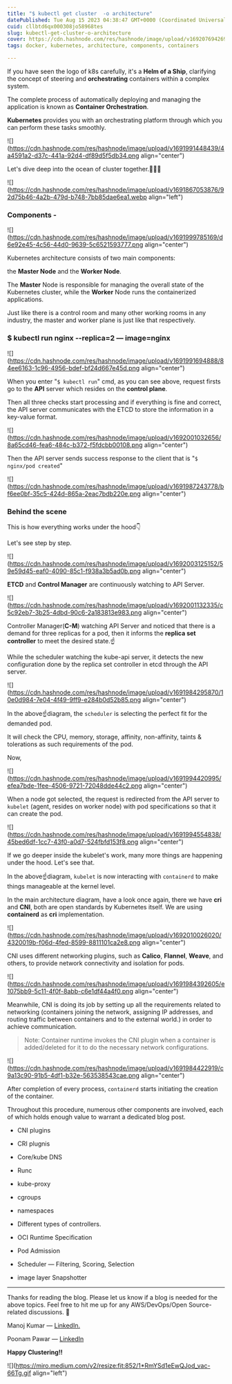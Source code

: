 ```yaml
---
title: "$ kubectl get cluster  -o architecture"
datePublished: Tue Aug 15 2023 04:38:47 GMT+0000 (Coordinated Universal Time)
cuid: cllbtd6qx000308jo58968tes
slug: kubectl-get-cluster-o-architecture
cover: https://cdn.hashnode.com/res/hashnode/image/upload/v1692076942696/fbf1d430-6c30-4e97-82b3-58e34ec2f77b.webp
tags: docker, kubernetes, architecture, components, containers

---
```


If you have seen the logo of k8s carefully, it's a **Helm of a Ship**, clarifying the concept of steering and **orchestrating** containers within a complex system.

The complete process of automatically deploying and managing the application is known as **Container Orchestration**.

**Kubernetes** provides you with an orchestrating platform through which you can perform these tasks smoothly.

![](https://cdn.hashnode.com/res/hashnode/image/upload/v1691991448439/4a4591a2-d37c-441a-92d4-df89d5f5db34.png align="center")

Let's dive deep into the ocean of cluster together.🏊🏻🛟

![](https://cdn.hashnode.com/res/hashnode/image/upload/v1691867053876/92d75b46-4a2b-479d-b748-7bb85dae6ea1.webp align="left")

### Components -

![](https://cdn.hashnode.com/res/hashnode/image/upload/v1691999785169/d6e92e45-4c56-44d0-9639-5c6521593777.png align="center")

Kubernetes architecture consists of two main components:

the **Master Node** and the **Worker Node**.

The **Master** Node is responsible for managing the overall state of the Kubernetes cluster, while the **Worker** Node runs the containerized applications.

Just like there is a control room and many other working rooms in any industry, the master and worker plane is just like that respectively.

### $ kubectl run nginx --replica=2 **— image=nginx**

![](https://cdn.hashnode.com/res/hashnode/image/upload/v1691991694888/84ee6163-1c96-4956-bdef-bf24d667e45d.png align="center")

When you enter "`$ kubectl run`" cmd, as you can see above, request firsts go to the **API** server which resides on the **control plane**.

Then all three checks start processing and if everything is fine and correct, the API server communicates with the ETCD to store the information in a key-value format.

![](https://cdn.hashnode.com/res/hashnode/image/upload/v1692001032656/8a65cd46-fea6-484c-b372-f5fdcbb00108.png align="center")

Then the API server sends success response to the client that is "`$ nginx/pod created`"

![](https://cdn.hashnode.com/res/hashnode/image/upload/v1691987243778/bf6ee0bf-35c5-424d-865a-2eac7bdb220e.png align="center")

### Behind the scene

This is how everything works under the hood👇

Let's see step by step.

![](https://cdn.hashnode.com/res/hashnode/image/upload/v1692003125152/59e59d45-eaf0-4090-85c1-f938a3b5ad0b.png align="center")

**ETCD** and **Control Manager** are continuously watching to API Server.

![](https://cdn.hashnode.com/res/hashnode/image/upload/v1692001132335/c5c92eb7-3b25-4dbd-90c6-2a183813e983.png align="center")

Controller Manager(**C-M**) watching API Server and noticed that there is a demand for three replicas for a pod, then it informs the **replica set controller** to meet the desired state.☝️

While the scheduler watching the kube-api server, it detects the new configuration done by the replica set controller in etcd through the API server.

![](https://cdn.hashnode.com/res/hashnode/image/upload/v1691984295870/10e0d984-7e04-4f49-9ff9-e284b0d52b85.png align="center")

In the above☝️diagram, the `scheduler` is selecting the perfect fit for the demanded pod.

It will check the CPU, memory, storage, affinity, non-affinity, taints & tolerations as such requirements of the pod.

Now,

![](https://cdn.hashnode.com/res/hashnode/image/upload/v1691994420995/efea7bde-1fee-4506-9721-72048dde44c2.png align="center")

When a node got selected, the request is redirected from the API server to `kubelet` (agent, resides on worker node) with pod specifications so that it can create the pod.

![](https://cdn.hashnode.com/res/hashnode/image/upload/v1691994554838/45bed6df-1cc7-43f0-a0d7-524fbfd153f8.png align="center")

If we go deeper inside the kubelet's work, many more things are happening under the hood. Let's see that.

In the above☝️diagram, `kubelet` is now interacting with `containerd` to make things manageable at the kernel level.

In the main architecture diagram, have a look once again, there we have **cri** and **CNI**, both are open standards by Kubernetes itself. We are using **containerd** as **cri** implementation.

![](https://cdn.hashnode.com/res/hashnode/image/upload/v1692010026020/4320019b-f06d-4fed-8599-8811101ca2e8.png align="center")

CNI uses different networking plugins, such as **Calico**, **Flannel**, **Weave**, and others, to provide network connectivity and isolation for pods.

![](https://cdn.hashnode.com/res/hashnode/image/upload/v1691984392605/e1075bb9-5c11-4f0f-8abb-c6e1df44a4f0.png align="center")

Meanwhile, CNI is doing its job by setting up all the requirements related to networking (containers joining the network, assigning IP addresses, and routing traffic between containers and to the external world.) in order to achieve communication.

> Note: Container runtime invokes the CNI plugin when a container is added/deleted for it to do the necessary network configurations.

![](https://cdn.hashnode.com/res/hashnode/image/upload/v1691984422919/c9a13c90-91b5-4df1-b32e-563538543cae.png align="center")

After completion of every process, `containerd` starts initiating the creation of the container.

Throughout this procedure, numerous other components are involved, each of which holds enough value to warrant a dedicated blog post.

* CNI plugins
    
* CRI plugnis
    
* Core/kube DNS
    
* Runc
    
* kube-proxy
    
* cgroups
    
* namespaces
    
* Different types of controllers.
    
* OCI Runtime Specification
    
* Pod Admission
    
* Scheduler — Filtering, Scoring, Selection
    
* image layer Snapshotter
    

---

Thanks for reading the blog. Please let us know if a blog is needed for the above topics. Feel free to hit me up for any AWS/DevOps/Open Source-related discussions. 👋

Manoj Kumar — [LinkedIn.](https://www.linkedin.com/in/musalannagari-manoj-kumar-21601b168/)

Poonam Pawar — [LinkedIn](https://www.linkedin.com/in/poonampawar7/)

**Happy Clustering!!**

![](https://miro.medium.com/v2/resize:fit:852/1*RmYSd1eEwQJod_vac-66Tg.gif align="left")